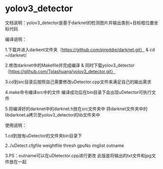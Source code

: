 # yolov3_detector

文档说明：yolov3_detector是基于darknet的检测图片并输出类别+目标框位置坐标代码

编译说明：

1.下载并进入darkent文件夹（https://github.com/pjreddie/darknet.git） & cd ~/darknet/

2.修改darknet中的Makefile并完成编译 & 同时下载yolov3_detector（https://github.com/Tolashuang/yolov3_detector.git）

3.cd到src目录后按照自己需要修改uDetector.cpp文件来满足自己的输出需求

4.make命令编译src中的文件 编译成功后在bin目录下会出现uDetector可执行文件

5.将编译好的darknet中的darknet.h放在src文件夹中 将darknet文件夹中的libdarknet.a拷贝至yolov3_detector的lib文件夹中

使用说明：

1.cd到放有uDetector的文件夹bin目录下

2../uDetect cfgfile weightfile thresh gpuNo imglist outname 

3.PS：outname可以在uDtetector.cpp进行更改 此版是将输出的txt文件和jpg文件放在一起
